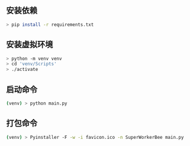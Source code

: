 ## 安装依赖

```sh
> pip install -r requirements.txt
```

## 安装虚拟环境

```sh
> python -m venv venv
> cd 'venv/Scripts'
> ./activate
```

## 启动命令

```sh
(venv) > python main.py
```

## 打包命令

```sh
(venv) > Pyinstaller -F -w -i favicon.ico -n SuperWorkerBee main.py
```
